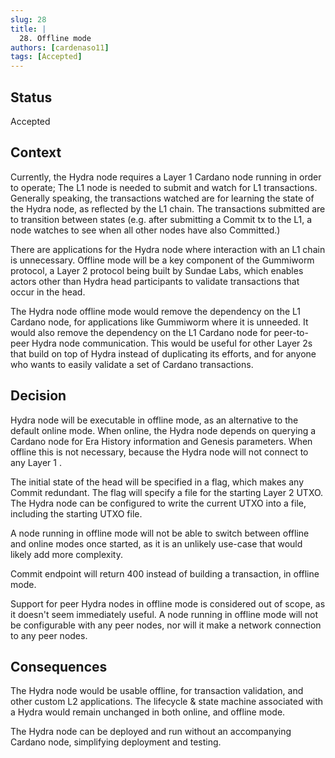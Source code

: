 ```yaml
---
slug: 28
title: |
  28. Offline mode
authors: [cardenaso11]
tags: [Accepted]
---
```


## Status

Accepted

## Context

Currently, the Hydra node requires a Layer 1 Cardano node running in order to operate; The L1 node is needed to submit and watch for L1 transactions. Generally speaking, the transactions watched are for learning the state of the Hydra node, as reflected by the L1 chain. The transactions submitted are to transition between states (e.g. after submitting a Commit tx to the L1, a node watches to see when all other nodes have also Committed.)

There are applications for the Hydra node where interaction with an L1 chain is unnecessary. Offline mode will be a key component of the Gummiworm protocol, a Layer 2 protocol being built by Sundae Labs, which enables actors other than Hydra head participants to validate transactions that occur in the head.

The Hydra node offline mode would remove the dependency on the L1 Cardano node, for applications like Gummiworm where it is unneeded. It would also remove the dependency on the L1 Cardano node for peer-to-peer Hydra node communication. This would be useful for other Layer 2s that build on top of Hydra instead of duplicating its efforts, and for anyone who wants to easily validate a set of Cardano transactions.

## Decision

Hydra node will be executable in offline mode, as an alternative to the default online mode. When online, the Hydra node depends on querying a Cardano node for Era History information and Genesis parameters. When offline this is not necessary, because the Hydra node will not connect to any Layer 1 .

The initial state of the head will be specified in a flag, which makes any Commit redundant. The flag will specify a file for the starting Layer 2 UTXO. The Hydra node can be configured to write the current UTXO into a file, including the starting UTXO file.

A node running in offline mode will not be able to switch between offline and online modes once started, as it is an unlikely use-case that would likely add more complexity.

Commit endpoint will return 400 instead of building a transaction, in offline mode.

Support for peer Hydra nodes in offline mode is considered out of scope, as it doesn't seem immediately useful. A node running in offline mode will not be configurable with any peer nodes, nor will it make a network connection to any peer nodes.

## Consequences

The Hydra node would be usable offline, for transaction validation, and other custom L2 applications. The lifecycle & state machine associated with a Hydra would remain unchanged in both online, and offline mode.

The Hydra node can be deployed and run without an accompanying Cardano node, simplifying deployment and testing.
